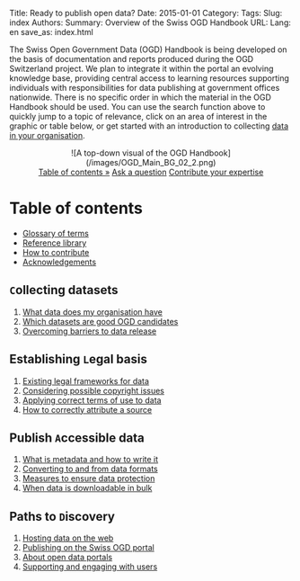 Title: Ready to publish open data?
Date: 2015-01-01
Category:
Tags:
Slug: index
Authors:
Summary: Overview of the Swiss OGD Handbook
URL:
Lang: en
save_as: index.html


The Swiss Open Government Data (OGD) Handbook is being developed on the basis of documentation and reports produced during the OGD Switzerland project. We plan to integrate it within the portal an evolving knowledge base, providing central access to learning resources supporting individuals with responsibilities for data publishing at government offices nationwide.
There is no specific order in which the material in the OGD Handbook should be used. You can use the search function above to quickly jump to a topic of relevance, click on an area of interest in the graphic or table below, or get started with an introduction to collecting [data in your organisation](/handbook/inventory).

<center>
![A top-down visual of the OGD Handbook](/images/OGD_Main_BG_02_2.png)
</center>

<center>
<a class="btn btn-primary btn-large" href="#contents">Table of contents »</a>
<a class="btn btn-success" href="/en/contact" role="button">Ask a question</a>
<!--<a class="btn btn-warning btn-large" href="#" disabled>Download as PDF</a>-->
<a class="btn btn-info btn-large" href="http://www.ogdhandbook.ch#survey">Contribute your expertise</a>
</center>

<a name="contents"></a>
# <i class="fa fa-book fa-sm" style="font-size: 1em; color:#009688"></i> Table of contents

- [Glossary of terms](/library/glossary)
- [Reference library](/library/references)
- [How to contribute](/pages/howto)
- [Acknowledgements](/pages/thanks)

## ``C``ollecting datasets

1. [What data does my organisation have](/collect/inventory)
1. [Which datasets are good OGD candidates](/collect/criteria)
1. [Overcoming barriers to data release](/collect/barriers)

## Establishing ``L``egal basis

1. [Existing legal frameworks for data](/legal/legal)
1. [Considering possible copyright issues](/legal/copyright)
1. [Applying correct terms of use to data](/legal/terms)
1. [How to correctly attribute a source](/legal/attribution)

## Publish ``A``ccessible data

1. [What is metadata and how to write it](/publish/metadata)
1. [Converting to and from data formats](/publish/formats)
1. [Measures to ensure data protection](/publish/privacy)
1. [When data is downloadable in bulk](/publish/bulk)

## Paths to ``D``iscovery

1. [Hosting data on the web](/discover/hosting)
1. [Publishing on the Swiss OGD portal](/discover/ch-ogd)
1. [About open data portals](/discover/ogd-portals)
1. [Supporting and engaging with users](/discover/support)
